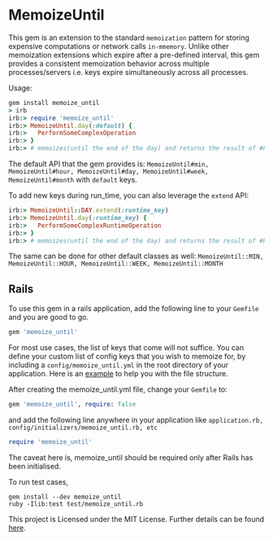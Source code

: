 # MemoizeUntil

This gem is an extension to the standard `memoization` pattern for storing expensive computations or network calls `in-mmemory`. Unlike other memoization extensions which expire after a pre-defined interval, this gem provides a consistent memoization behavior across multiple processes/servers i.e. keys expire simultaneously across all processes.

Usage:
```ruby
gem install memoize_until
> irb
irb:> require 'memoize_until'
irb:> MemoizeUntil.day(:default) {
irb:> 	PerformSomeComplexOperation
irb:> }
irb:> # memoizes(until the end of the day) and returns the result of #PerformSomeComplexOperation
```

The default API that the gem provides is: `MemoizeUntil#min, MemoizeUntil#hour, MemoizeUntil#day, MemoizeUntil#week, MemoizeUntil#month` with `default` keys. 

To add new keys during run_time, you can also leverage the `extend` API:
```ruby
irb:> MemoizeUntil::DAY.extend(:runtime_key) 
irb:> MemoizeUntil.day(:runtime_key) {
irb:> 	PerformSomeComplexRuntimeOperation
irb:> }
irb:> # memoizes(until the end of the day) and returns the result of #PerformSomeComplexOperation
```
The same can be done for other default classes as well: `MemoizeUntil::MIN, MemoizeUntil::HOUR, MemoizeUntil::WEEK, MemoizeUntil::MONTH`

## Rails

To use this gem in a rails application, add the following line to your `Gemfile` and you are good to go.

```ruby
gem 'memoize_until'
```

For most use cases, the list of keys that come will not suffice. You can define your custom list of config keys that you wish to memoize for, by including a `config/memoize_until.yml` in the root directory of your application. Here is an [example](/examples/memoize_until.yml) to help you with the file structure. 

After creating the memoize_until.yml file, change your `Gemfile` to:
```ruby
gem 'memoize_until', require: false
```
and add the following line anywhere in your application like `application.rb, config/initializers/memoize_until.rb, etc`
```ruby
require 'memoize_until'
```
The caveat here is, memoize_until should be required only after Rails has been initialised. 

To run test cases,
```shell
gem install --dev memoize_until
ruby -Ilib:test test/memoize_until.rb
```

This project is Licensed under the MIT License. Further details can be found [here](/LICENSE).
